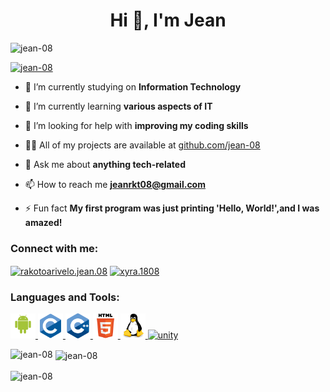 <h1 align="center">Hi 👋, I'm Jean</h1>
<p align="left"> <img src="https://komarev.com/ghpvc/?username=jean-08&label=Profile%20views&color=0e75b6&style=flat" alt="jean-08" /> </p>

<p align="left"> <a href="https://github.com/ryo-ma/github-profile-trophy"><img src="https://github-profile-trophy.vercel.app/?username=jean-08" alt="jean-08" /></a> </p>

- 🔭 I’m currently studying on **Information Technology**

- 🌱 I’m currently learning **various aspects of IT**

- 🤝 I’m looking for help with **improving my coding skills**

- 👨‍💻 All of my projects are available at [github.com/jean-08](github.com/jean-08)

- 💬 Ask me about **anything tech-related**

- 📫 How to reach me **jeanrkt08@gmail.com**

- ⚡ Fun fact **My first program was just printing 'Hello, World!',and I was amazed!**

<h3 align="left">Connect with me:</h3>
<p align="left">
<a href="https://fb.com/rakotoarivelo.jean.08" target="blank"><img align="center" src="https://raw.githubusercontent.com/rahuldkjain/github-profile-readme-generator/master/src/images/icons/Social/facebook.svg" alt="rakotoarivelo.jean.08" height="30" width="40" /></a>
<a href="https://instagram.com/xyra.1808" target="blank"><img align="center" src="https://raw.githubusercontent.com/rahuldkjain/github-profile-readme-generator/master/src/images/icons/Social/instagram.svg" alt="xyra.1808" height="30" width="40" /></a>
</p>

<h3 align="left">Languages and Tools:</h3>
<p align="left"> <a href="https://developer.android.com" target="_blank" rel="noreferrer"> <img src="https://raw.githubusercontent.com/devicons/devicon/master/icons/android/android-original-wordmark.svg" alt="android" width="40" height="40"/> </a> <a href="https://www.cprogramming.com/" target="_blank" rel="noreferrer"> <img src="https://raw.githubusercontent.com/devicons/devicon/master/icons/c/c-original.svg" alt="c" width="40" height="40"/> </a> <a href="https://www.w3schools.com/cpp/" target="_blank" rel="noreferrer"> <img src="https://raw.githubusercontent.com/devicons/devicon/master/icons/cplusplus/cplusplus-original.svg" alt="cplusplus" width="40" height="40"/> </a> <a href="https://www.w3.org/html/" target="_blank" rel="noreferrer"> <img src="https://raw.githubusercontent.com/devicons/devicon/master/icons/html5/html5-original-wordmark.svg" alt="html5" width="40" height="40"/> </a> <a href="https://www.linux.org/" target="_blank" rel="noreferrer"> <img src="https://raw.githubusercontent.com/devicons/devicon/master/icons/linux/linux-original.svg" alt="linux" width="40" height="40"/> </a> <a href="https://unity.com/" target="_blank" rel="noreferrer"> <img src="https://www.vectorlogo.zone/logos/unity3d/unity3d-icon.svg" alt="unity" width="40" height="40"/> </a> </p>

<p><img align="left" src="https://github-readme-stats.vercel.app/api/top-langs?username=jean-08&show_icons=true&locale=en&layout=compact" alt="jean-08" /></p>

<p>&nbsp;<img align="center" src="https://github-readme-stats.vercel.app/api?username=jean-08&show_icons=true&locale=en" alt="jean-08" /></p>

<p><img align="center" src="https://github-readme-streak-stats.herokuapp.com/?user=jean-08&" alt="jean-08" /></p>
